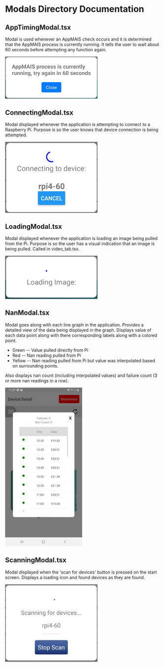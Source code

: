# Modals Directory Documentation

## **AppTimingModal.tsx**
Modal is used whenever an AppMAIS check occurs and it is determined that the AppMAIS process is currently running. It tells the user to wait about 60 seconds before attempting any function again.

<img src="../images/bt_timing_modal.jpg" alt="drawing" width="300"/>

## **ConnectingModal.tsx**
Modal displayed whenever the application is attempting to connect to a Raspberry Pi. Purpose is so the user knows that device connection is being attempted.

<img src="../images/bt_connecting_modal.jpg" alt="drawing" width="300"/>

## **LoadingModal.tsx**
Modal displayed whenever the application is loading an image being pulled from the Pi. Purpose is so the user has a visual indication that an image is being pulled. Called in video_tab.tsx.

<img src="../images/bt_loading_modal.jpg" alt="drawing" width="300"/>

## **NanModal.tsx**
Modal goes along with each line graph in the application. Provides a detailed view of the data being displayed in the graph. Displays value of each data point along with there corresponding labels along with a colored point.
* Green -- Value pulled directly from Pi
* Red -- Nan reading pulled from Pi
* Yellow -- Nan reading pulled from Pi but value was interpolated based on surrounding points.

Also displays nan count (including interpolated values) and failure count (3 or more nan readings in a row).

<img src="../images/bt_nanModal.jpg" alt="drawing" width="250"/>

## **ScanningModal.tsx**
Modal displayed when the 'scan for devices' button is pressed on the start screen. Displays a loading icon and found devices as they are found.

<img src="../images/bt_scanning_modal.jpg" alt="drawing" width="300"/>
